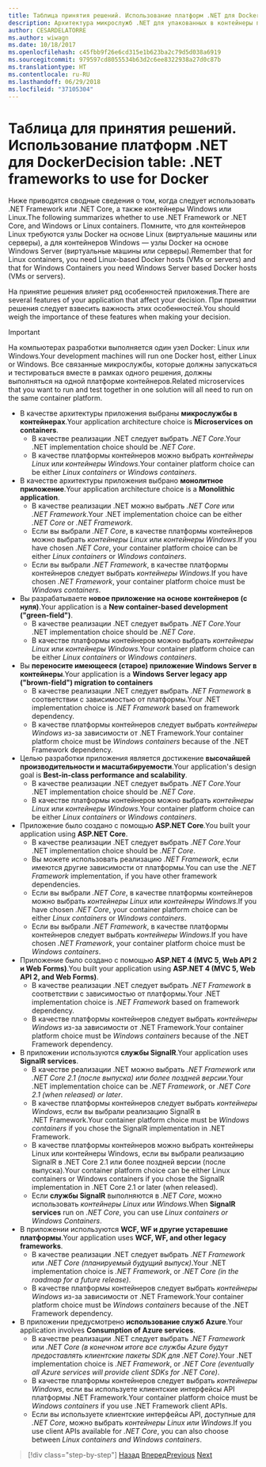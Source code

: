 ```yaml
---
title: Таблица принятия решений. Использование платформ .NET для Docker
description: Архитектура микрослужб .NET для упакованных в контейнеры приложений .NET | Таблица принятия решений. Использование платформ .NET для Docker
author: CESARDELATORRE
ms.author: wiwagn
ms.date: 10/18/2017
ms.openlocfilehash: c45fbb9f26e6cd315e1b623ba2c79d5d038a6919
ms.sourcegitcommit: 979597cd8055534b63d2c6ee8322938a27d0c87b
ms.translationtype: HT
ms.contentlocale: ru-RU
ms.lasthandoff: 06/29/2018
ms.locfileid: "37105304"
---
```

# <a name="decision-table-net-frameworks-to-use-for-docker"></a><span data-ttu-id="f2e55-104">Таблица для принятия решений. Использование платформ .NET для Docker</span><span class="sxs-lookup"><span data-stu-id="f2e55-104">Decision table: .NET frameworks to use for Docker</span></span>

<span data-ttu-id="f2e55-105">Ниже приводятся сводные сведения о том, когда следует использовать .NET Framework или .NET Core, а также контейнеры Windows или Linux.</span><span class="sxs-lookup"><span data-stu-id="f2e55-105">The following summarizes whether to use .NET Framework or .NET Core, and Windows or Linux containers.</span></span> <span data-ttu-id="f2e55-106">Помните, что для контейнеров Linux требуются узлы Docker на основе Linux (виртуальные машины или серверы), а для контейнеров Windows — узлы Docker на основе Windows Server (виртуальные машины или серверы).</span><span class="sxs-lookup"><span data-stu-id="f2e55-106">Remember that for Linux containers, you need Linux-based Docker hosts (VMs or servers) and that for Windows Containers you need Windows Server based Docker hosts (VMs or servers).</span></span>

<span data-ttu-id="f2e55-107">На принятие решения влияет ряд особенностей приложения.</span><span class="sxs-lookup"><span data-stu-id="f2e55-107">There are several features of your application that affect your decision.</span></span> <span data-ttu-id="f2e55-108">При принятии решения следует взвесить важность этих особенностей.</span><span class="sxs-lookup"><span data-stu-id="f2e55-108">You should weigh the importance of these features when making your decision.</span></span>

> [!IMPORTANT]
> <span data-ttu-id="f2e55-109">На компьютерах разработки выполняется один узел Docker: Linux или Windows.</span><span class="sxs-lookup"><span data-stu-id="f2e55-109">Your development machines will run one Docker host, either Linux or Windows.</span></span> <span data-ttu-id="f2e55-110">Все связанные микрослужбы, которые должны запускаться и тестироваться вместе в рамках одного решения, должны выполняться на одной платформе контейнеров.</span><span class="sxs-lookup"><span data-stu-id="f2e55-110">Related microservices that you want to run and test together in one solution will all need to run on the same container platform.</span></span>

* <span data-ttu-id="f2e55-111">В качестве архитектуры приложения выбраны **микрослужбы в контейнерах**.</span><span class="sxs-lookup"><span data-stu-id="f2e55-111">Your application architecture choice is **Microservices on containers**.</span></span>
    - <span data-ttu-id="f2e55-112">В качестве реализации .NET следует выбрать *.NET Core*.</span><span class="sxs-lookup"><span data-stu-id="f2e55-112">Your .NET implementation choice should be *.NET Core*.</span></span>
    - <span data-ttu-id="f2e55-113">В качестве платформы контейнеров можно выбрать *контейнеры Linux* или *контейнеры Windows*.</span><span class="sxs-lookup"><span data-stu-id="f2e55-113">Your container platform choice can be either *Linux containers* or *Windows containers*.</span></span>
* <span data-ttu-id="f2e55-114">В качестве архитектуры приложения выбрано **монолитное приложение**.</span><span class="sxs-lookup"><span data-stu-id="f2e55-114">Your application architecture choice is a **Monolithic application**.</span></span>
    - <span data-ttu-id="f2e55-115">В качестве реализации .NET можно выбрать *.NET Core* или *.NET Framework*.</span><span class="sxs-lookup"><span data-stu-id="f2e55-115">Your .NET implementation choice can be either *.NET Core* or *.NET Framework*.</span></span>
    - <span data-ttu-id="f2e55-116">Если вы выбрали *.NET Core*, в качестве платформы контейнеров можно выбрать *контейнеры Linux* или *контейнеры Windows*.</span><span class="sxs-lookup"><span data-stu-id="f2e55-116">If you have chosen *.NET Core*, your container platform choice can be either *Linux containers* or *Windows containers*.</span></span>
    - <span data-ttu-id="f2e55-117">Если вы выбрали *.NET Framework*, в качестве платформы контейнеров следует выбрать *контейнеры Windows*.</span><span class="sxs-lookup"><span data-stu-id="f2e55-117">If you have chosen *.NET Framework*, your container platform choice must be *Windows containers*.</span></span>
* <span data-ttu-id="f2e55-118">Вы разрабатываете **новое приложение на основе контейнеров (с нуля)**.</span><span class="sxs-lookup"><span data-stu-id="f2e55-118">Your application is a  **New container-based development ("green-field")**.</span></span>
    - <span data-ttu-id="f2e55-119">В качестве реализации .NET следует выбрать *.NET Core*.</span><span class="sxs-lookup"><span data-stu-id="f2e55-119">Your .NET implementation choice should be *.NET Core*.</span></span>
    - <span data-ttu-id="f2e55-120">В качестве платформы контейнеров можно выбрать *контейнеры Linux* или *контейнеры Windows*.</span><span class="sxs-lookup"><span data-stu-id="f2e55-120">Your container platform choice can be either *Linux containers* or *Windows containers*.</span></span>
* <span data-ttu-id="f2e55-121">Вы **переносите имеющееся (старое) приложение Windows Server в контейнеры**.</span><span class="sxs-lookup"><span data-stu-id="f2e55-121">Your application is a **Windows Server legacy app ("brown-field") migration to containers**</span></span>
    - <span data-ttu-id="f2e55-122">В качестве реализации .NET следует выбрать *.NET Framework* в соответствии с зависимостью от платформы.</span><span class="sxs-lookup"><span data-stu-id="f2e55-122">Your .NET implementation choice is *.NET Framework* based on framework dependency.</span></span>
    - <span data-ttu-id="f2e55-123">В качестве платформы контейнеров следует выбрать *контейнеры Windows* из-за зависимости от .NET Framework.</span><span class="sxs-lookup"><span data-stu-id="f2e55-123">Your container platform choice must be *Windows containers* because of the .NET Framework dependency.</span></span>
* <span data-ttu-id="f2e55-124">Целью разработки приложения является достижение **высочайшей производительности и масштабируемости**.</span><span class="sxs-lookup"><span data-stu-id="f2e55-124">Your application's design goal is **Best-in-class performance and scalability**.</span></span>
    - <span data-ttu-id="f2e55-125">В качестве реализации .NET следует выбрать *.NET Core*.</span><span class="sxs-lookup"><span data-stu-id="f2e55-125">Your .NET implementation choice should be *.NET Core*.</span></span>
    - <span data-ttu-id="f2e55-126">В качестве платформы контейнеров можно выбрать *контейнеры Linux* или *контейнеры Windows*.</span><span class="sxs-lookup"><span data-stu-id="f2e55-126">Your container platform choice can be either *Linux containers* or *Windows containers*.</span></span>
* <span data-ttu-id="f2e55-127">Приложение было создано с помощью **ASP.NET Core**.</span><span class="sxs-lookup"><span data-stu-id="f2e55-127">You built your application using **ASP.NET Core**.</span></span>
    - <span data-ttu-id="f2e55-128">В качестве реализации .NET следует выбрать *.NET Core*.</span><span class="sxs-lookup"><span data-stu-id="f2e55-128">Your .NET implementation choice should be *.NET Core*.</span></span>
    - <span data-ttu-id="f2e55-129">Вы можете использовать реализацию *.NET Framework*, если имеются другие зависимости от платформы.</span><span class="sxs-lookup"><span data-stu-id="f2e55-129">You can use the *.NET Framework* implementation, if you have other framework dependencies.</span></span>
    - <span data-ttu-id="f2e55-130">Если вы выбрали *.NET Core*, в качестве платформы контейнеров можно выбрать *контейнеры Linux* или *контейнеры Windows*.</span><span class="sxs-lookup"><span data-stu-id="f2e55-130">If you have chosen *.NET Core*, your container platform choice can be either *Linux containers* or *Windows containers*.</span></span>
    - <span data-ttu-id="f2e55-131">Если вы выбрали *.NET Framework*, в качестве платформы контейнеров следует выбрать *контейнеры Windows*.</span><span class="sxs-lookup"><span data-stu-id="f2e55-131">If you have chosen *.NET Framework*, your container platform choice must be *Windows containers*.</span></span>
* <span data-ttu-id="f2e55-132">Приложение было создано с помощью **ASP.NET 4 (MVC 5, Web API 2 и Web Forms)**.</span><span class="sxs-lookup"><span data-stu-id="f2e55-132">You built your application using **ASP.NET 4 (MVC 5, Web API 2, and Web Forms)**.</span></span>
    - <span data-ttu-id="f2e55-133">В качестве реализации .NET следует выбрать *.NET Framework* в соответствии с зависимостью от платформы.</span><span class="sxs-lookup"><span data-stu-id="f2e55-133">Your .NET implementation choice is *.NET Framework* based on framework dependency.</span></span>
    - <span data-ttu-id="f2e55-134">В качестве платформы контейнеров следует выбрать *контейнеры Windows* из-за зависимости от .NET Framework.</span><span class="sxs-lookup"><span data-stu-id="f2e55-134">Your container platform choice must be *Windows containers* because of the .NET Framework dependency.</span></span>
* <span data-ttu-id="f2e55-135">В приложении используются **службы SignalR**.</span><span class="sxs-lookup"><span data-stu-id="f2e55-135">Your application uses **SignalR services**.</span></span>
    - <span data-ttu-id="f2e55-136">В качестве реализации .NET можно выбрать *.NET Framework* или *.NET Core 2.1 (после выпуска) или более поздней версии*.</span><span class="sxs-lookup"><span data-stu-id="f2e55-136">Your .NET implementation choice can be *.NET Framework*, or *.NET Core 2.1 (when released) or later*.</span></span>
    - <span data-ttu-id="f2e55-137">В качестве платформы контейнеров следует выбрать *контейнеры Windows*, если вы выбрали реализацию SignalR в .NET Framework.</span><span class="sxs-lookup"><span data-stu-id="f2e55-137">Your container platform choice must be *Windows containers* if you chose the SignalR implementation in .NET Framework.</span></span>
    - <span data-ttu-id="f2e55-138">В качестве платформы контейнеров можно выбрать контейнеры Linux или контейнеры Windows, если вы выбрали реализацию SignalR в .NET Core 2.1 или более поздней версии (после выпуска).</span><span class="sxs-lookup"><span data-stu-id="f2e55-138">Your container platform choice can be either Linux containers or Windows containers if you chose the SignalR implementation in .NET Core 2.1 or later (when released).</span></span>  
    - <span data-ttu-id="f2e55-139">Если **службы SignalR** выполняются в *.NET Core*, можно использовать *контейнеры Linux или Windows*.</span><span class="sxs-lookup"><span data-stu-id="f2e55-139">When **SignalR services** run on *.NET Core*, you can use *Linux containers or Windows Containers*.</span></span>
* <span data-ttu-id="f2e55-140">В приложении используются **WCF, WF и другие устаревшие платформы**.</span><span class="sxs-lookup"><span data-stu-id="f2e55-140">Your application uses **WCF, WF, and other legacy frameworks**.</span></span>
    - <span data-ttu-id="f2e55-141">В качестве реализации .NET следует выбрать *.NET Framework* или *.NET Core (планируемый будущий выпуск)*.</span><span class="sxs-lookup"><span data-stu-id="f2e55-141">Your .NET implementation choice is *.NET Framework*, or *.NET Core (in the roadmap for a future release)*.</span></span>
    - <span data-ttu-id="f2e55-142">В качестве платформы контейнеров следует выбрать *контейнеры Windows* из-за зависимости от .NET Framework.</span><span class="sxs-lookup"><span data-stu-id="f2e55-142">Your container platform choice must be *Windows containers* because of the .NET Framework dependency.</span></span>
* <span data-ttu-id="f2e55-143">В приложении предусмотрено **использование служб Azure**.</span><span class="sxs-lookup"><span data-stu-id="f2e55-143">Your application involves **Consumption of Azure services**.</span></span>
    - <span data-ttu-id="f2e55-144">В качестве реализации .NET следует выбрать *.NET Framework* или *.NET Core (в конечном итоге все службы Azure будут предоставлять клиентские пакеты SDK для .NET Core)*.</span><span class="sxs-lookup"><span data-stu-id="f2e55-144">Your .NET implementation choice is *.NET Framework*, or *.NET Core (eventually all Azure services will provide client SDKs for .NET Core)*.</span></span>
    - <span data-ttu-id="f2e55-145">В качестве платформы контейнеров следует выбрать *контейнеры Windows*, если вы используете клиентские интерфейсы API платформы .NET Framework.</span><span class="sxs-lookup"><span data-stu-id="f2e55-145">Your container platform choice must be *Windows containers* if you use .NET Framework client APIs.</span></span>
    - <span data-ttu-id="f2e55-146">Если вы используете клиентские интерфейсы API, доступные для *.NET Core*, можно выбрать *контейнеры Linux или Windows*.</span><span class="sxs-lookup"><span data-stu-id="f2e55-146">If you use client APIs available for *.NET Core*, you can also choose between *Linux containers and Windows containers*.</span></span>

>[!div class="step-by-step"]
<span data-ttu-id="f2e55-147">[Назад](net-framework-container-scenarios.md)
[Вперед](net-container-os-targets.md)</span><span class="sxs-lookup"><span data-stu-id="f2e55-147">[Previous](net-framework-container-scenarios.md)
[Next](net-container-os-targets.md)</span></span>
